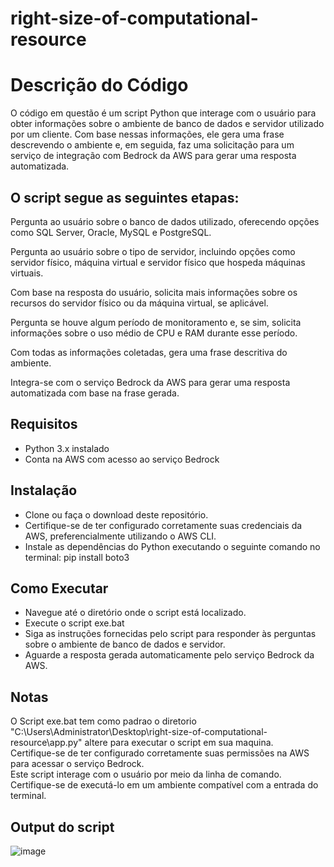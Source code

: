 # right-size-of-computational-resource

# Descrição do Código
O código em questão é um script Python que interage com o usuário para obter informações sobre o ambiente de banco de dados e servidor utilizado por um cliente. Com base nessas informações, ele gera uma frase descrevendo o ambiente e, em seguida, faz uma solicitação para um serviço de integração com Bedrock da AWS para gerar uma resposta automatizada.

## O script segue as seguintes etapas:

Pergunta ao usuário sobre o banco de dados utilizado, oferecendo opções como SQL Server, Oracle, MySQL e PostgreSQL.  

Pergunta ao usuário sobre o tipo de servidor, incluindo opções como servidor físico, máquina virtual e servidor físico que hospeda máquinas virtuais.  

Com base na resposta do usuário, solicita mais informações sobre os recursos do servidor físico ou da máquina virtual, se aplicável.  

Pergunta se houve algum período de monitoramento e, se sim, solicita informações sobre o uso médio de CPU e RAM durante esse período.  

Com todas as informações coletadas, gera uma frase descritiva do ambiente.  

Integra-se com o serviço Bedrock da AWS para gerar uma resposta automatizada com base na frase gerada.  



## Requisitos
* Python 3.x instalado
* Conta na AWS com acesso ao serviço Bedrock

## Instalação
* Clone ou faça o download deste repositório.
* Certifique-se de ter configurado corretamente suas credenciais da AWS, preferencialmente utilizando o AWS CLI.
* Instale as dependências do Python executando o seguinte comando no terminal: pip install boto3

## Como Executar
* Navegue até o diretório onde o script está localizado.
* Execute o script  exe.bat
* Siga as instruções fornecidas pelo script para responder às perguntas sobre o ambiente de banco de dados e servidor.
* Aguarde a resposta gerada automaticamente pelo serviço Bedrock da AWS.

## Notas
O Script exe.bat tem como padrao o diretorio "C:\Users\Administrator\Desktop\right-size-of-computational-resource\app.py" altere para executar o script em sua maquina.    
Certifique-se de ter configurado corretamente suas permissões na AWS para acessar o serviço Bedrock.  
Este script interage com o usuário por meio da linha de comando. Certifique-se de executá-lo em um ambiente compatível com a entrada do terminal.  

## Output do script
![image](https://github.com/EricFernandes26/right-size-of-computational-resource/assets/83287307/1e1a0978-7e28-46be-a575-6f0dbc1007af)


